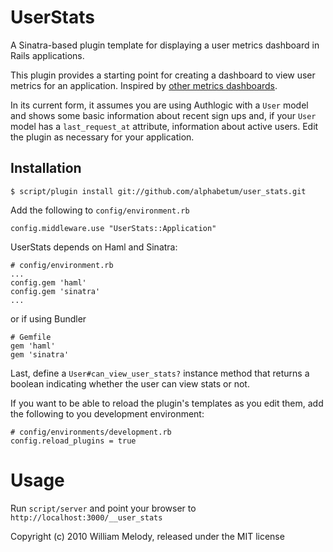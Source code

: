 # UserStats

A Sinatra-based plugin template for displaying a user metrics dashboard in Rails applications.

This plugin provides a starting point for creating a dashboard to view user metrics for an application. Inspired by [other metrics dashboards](http://www.mindscape.co.nz/staff/johndaniel/index.php/2010/03/business-porn-the-company-dashboard/).

In its current form, it assumes you are using Authlogic with a `User` model and shows some basic information about recent sign ups and, if your `User` model has a `last_request_at` attribute, information about active users. Edit the plugin as necessary for your application.

## Installation

    $ script/plugin install git://github.com/alphabetum/user_stats.git

Add the following to `config/environment.rb`

    config.middleware.use "UserStats::Application"

UserStats depends on Haml and Sinatra:

    # config/environment.rb
    ...
    config.gem 'haml'
    config.gem 'sinatra'
    ...

or if using Bundler
    
    # Gemfile
    gem 'haml'
    gem 'sinatra'

Last, define a `User#can_view_user_stats?` instance method that returns a boolean indicating whether the user can view stats or not.

If you want to be able to reload the plugin's templates as you edit them, add the following to you development environment:

    # config/environments/development.rb
    config.reload_plugins = true

# Usage

Run `script/server` and point your browser to `http://localhost:3000/__user_stats`

Copyright (c) 2010 William Melody, released under the MIT license
